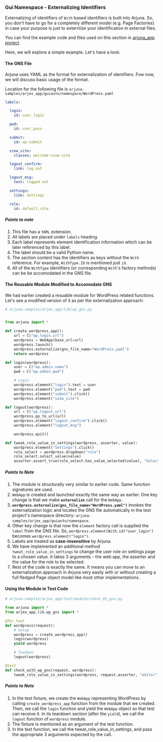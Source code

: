 ### Gui Namespace - Externalizing Identifiers

Externalizing of identifiers of `With` based identifiers is built into Arjuna. So, you don't have to go for a completely different model (e.g. Page Factories) in case your purpose is just to externlize your identification in external files.

You can find the example code and files used on this section in [arjuna_app project](https://github.com/rahul-verma/arjuna//tree/master/arjuna-samples/arjex_app).

Here, we will explore a simple example. Let's have a look:

#### The GNS File

Arjuna uses YAML as the format for externalization of identifiers. Fow now, we will discuss basic usage of the format.

Location for the following file is `arjuna-samples/arjex_app/guiauto/namespace/WordPress.yaml`

```YAML
labels:

  login:
    id: user_login

  pwd:
    id: user_pass

  submit:
    id: wp-submit

  view_site:
    classes: welcome-view-site

  logout_confirm:
    link: log out

  logout_msg:
    text: logged out

  settings:
    link: Settings

  role:
    id: default_role
```

##### Points to note
1. This file has a `YAML` extension.
2. All labels are placed under `labels` heading.
3. Each label represents element identification information which can be later referenced by this label.
3. The label should be a valid Python name.
4. The section content has the identifiers as keys without the `With` reference. For example, `WithType.ID` is mentioned just `id`.
5. All of the `WithType` identifiers (or corresponding `With`'s factory methods) can be be accomodated in the GNS file.

#### The Reusable Module Modified to Accomodate GNS

We had earlier created a resuable module for WordPress related functions. Let's see a modified version of it as per the externalization approach:

```python
# arjuna-samples/arjex_app/lib/wp_gns.py


from arjuna import *

def create_wordpress_app():
    url = C("wp.login.url")
    wordpress = WebApp(base_url=url)
    wordpress.launch()
    wordpress.externalize(gns_file_name="WordPress.yaml")
    return wordpress

def login(wordpress):
    user = C("wp.admin.name")
    pwd = C("wp.admin.pwd")

    # Login
    wordpress.element("login").text = user
    wordpress.element("pwd").text = pwd
    wordpress.element("submit").click()
    wordpress.element("view_site")

def logout(wordpress):
    url = C("wp.logout.url")
    wordpress.go_to_url(url)
    wordpress.element("logout_confirm").click()
    wordpress.element("logout_msg")

    wordpress.quit()

def tweak_role_value_in_settings(wordpress, asserter, value):
    wordpress.element("Settings").click()
    role_select = wordpress.dropdown("role")
    role_select.select_value(value)
    asserter.assert_true(role_select.has_value_selected(value), "Selection of {} as Role".format(value))
```

##### Points to Note
1. The module is structurally very similar to earlier code. Same function signatures are used.
2. `WebApp` is created and launched exactly the same way as earlier. One key change is that we make **`externalize`** call for the `WebApp`. 
3. **`wordpress.externalize(gns_file_name="WordPress.yaml")`** invokes the externalization logic and locates the GNS file automatically in the test project's namespace directory: `arjuna-samples/arjex_app/guiauto/namespace`.
4. Other key change is that now the `element` factory call is supplied the `label` from the GNS file. So, `wordpress.element(With.id("user_login")` becomes `wordpress.element("login")`.
5. Labels are treated as **case-insensitive** by Arjuna. 
6. We have implemented an additional method `tweat_role_value_in_settings` to change the user role on settings page to a chosen value. It takes 3 arguments - the web app, the asserter and the value for the role to be selected.
7. Rest of the code is exactly the same. It means you can move to an externalization approach in Arjuna very easily with or without creating a full fledged Page object model like most other implementations.

#### Using the Module in Test Code

```python
# arjuna-samples/arjex_app/test/module/check_01_gns.py

from arjuna import *
from arjex_app.lib.wp_gns import *

@for_test
def wordpress(request):
    # Setup
    wordpress = create_wordpress_app()
    login(wordpress)
    yield wordpress

    # Teadown
    logout(wordpress)

@test
def check_with_wp_gns(request, wordpress):
    tweak_role_value_in_settings(wordpress, request.asserter, "editor")
```

##### Points to Note
1. In the test fixture, we create the `WebApp` representing WordPress by calling `create_wordpress_app` function from the module that we created. Then, we call the `login` function and yield the `WebApp` object so that test can receive it. In its teardown section (after the `yield`), we call the `logout` function of `wordpress` module.
2. The fixture is mentioned as an argument of the test function.
3. In the test function, we call the tweat_role_value_in_settings, and pass the appropriate 3 arguments expected by the call.



